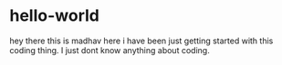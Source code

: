 # hello-world
hey there this is madhav here i have been just getting started with this coding thing.
I just dont know anything about coding.
